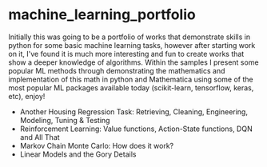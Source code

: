 # machine_learning_portfolio
Initially this was going to be a portfolio of works that demonstrate skills in python for some basic machine learning tasks, however after starting work on it, I've found it is much more interesting and fun to create works that show a deeper knowledge of algorithms. Within the samples I present some popular ML methods through demonstrating the mathematics and implementation of this math in python and Mathematica using some of the most popular ML packages available today (scikit-learn, tensorflow, keras, etc), enjoy!

* Another Housing Regression Task: Retrieving, Cleaning, Engineering, Modeling, Tuning & Testing 
* Reinforcement Learning: Value functions, Action-State functions, DQN and All That  
* Markov Chain Monte Carlo: How does it work?
* Linear Models and the Gory Details
